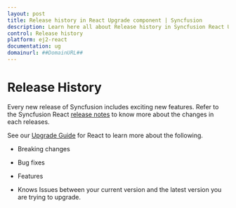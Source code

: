 ```yaml
---
layout: post
title: Release history in React Upgrade component | Syncfusion
description: Learn here all about Release history in Syncfusion React Upgrade component of Syncfusion Essential JS 2 and more.
control: Release history 
platform: ej2-react
documentation: ug
domainurl: ##DomainURL##
---
```


# Release History

Every new release of Syncfusion includes exciting new features. Refer to the Syncfusion React [release notes](https://ej2.syncfusion.com/react/documentation/release-notes/index/) to know more about the changes in each releases.

See our [Upgrade Guide](https://help.syncfusion.com/upgrade-guide/react-ui-components) for React to learn more about the following.

* Breaking changes

* Bug fixes

* Features

* Knows Issues between your current version and the latest version you are trying to upgrade.